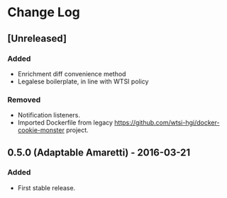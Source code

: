 # Change Log
## [Unreleased]
### Added
- Enrichment diff convenience method
- Legalese boilerplate, in line with WTSI policy

### Removed
- Notification listeners.
- Imported Dockerfile from legacy https://github.com/wtsi-hgi/docker-cookie-monster project.

## 0.5.0 (Adaptable Amaretti) - 2016-03-21
### Added
- First stable release.
